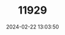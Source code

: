 ---
title: "11929"
category: "Libellula jesseana"
draft: false
date: 2024-02-22 13:03:50
languages:
  English: ["Purple Skimmer"]
---